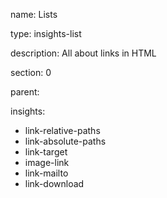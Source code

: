 name: Lists

type: insights-list

description: All about links in HTML

section: 0

parent:

insights:
  - link-relative-paths
  - link-absolute-paths
  - link-target
  - image-link
  - link-mailto
  - link-download
